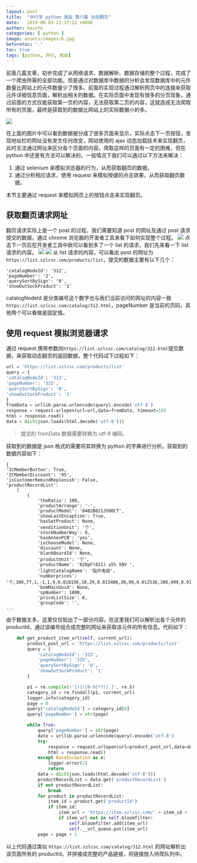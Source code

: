```yaml
---
layout: post
title:  "外行学 python 爬虫 第六篇 动态翻页"
date:   2019-06-03 21:37:22 +0800
author: keinYe
categories: [ python ]
image: assets/images/6.jpg
beforetoc: "."
toc: true
tags: [python, 外行, 爬虫]
---
```

前面几篇文章，初步完成了从网络请求、数据解析、数据存储的整个过程，完成了一个爬虫所需的全部功能。但是通过对数据库中数据的分析会发现数据库中的元件数量比网站上的元件数量少了很多。前面的实现过程通过解析网页中的连接来获取元件详细信息页面，解析出相关的数据。在实际页面中发现有很多的分页现象，通过前面的方式仅能获取第一页的内容，无法获取第二页的内容，这就造成无法爬取所有的页面，最终是获取到的数据比网站上的实际数据小的多。

![](https://lg-8wz4hass-1252833766.cos.ap-shanghai.myqcloud.com/pic/屏幕快照2019-06-05下9.55.32.png)

在上面的图片中可以看到数据被分成了很多页面来显示，实际点击下一页按钮，发现地址栏的网址没有发生任何改变，网站使用的 ajax 动态加载技术来实现翻页，此时无法通过网址来区分各个页面的内容。爬取这样的页面有一定的困难，但在 python 中还是有方法可以解决的，一般情况下我们可以通过以下方法来解决：
1. 通过 selenium 来模拟浏览器的行为，从而获取翻页的数据。
2. 通过分析相应请求，使用 request 来模拟按键的点击效果，从而获取翻页数据。

本节主要通过 request 来模拟网页上的按钮点击来实现翻页。
## 获取翻页请求网址
翻页请求实际上是一个 post 的过程，我们需要知道 post 的网址及通过 post 请求提交的数据，通过 chrome 浏览器的开发者工具来看下如何实现整个过程。
![](https://lg-8wz4hass-1252833766.cos.ap-shanghai.myqcloud.com/pic/屏幕快照2019-06-05下10.08.29.png)
点击下一页后在开发者工具中欧可以看到多了一个 list 的请求，我们先来看一下 list 请求的内容。
![](https://lg-8wz4hass-1252833766.cos.ap-shanghai.myqcloud.com/pic/屏幕快照2019-06-05下10.09.10.png)
![](https://lg-8wz4hass-1252833766.cos.ap-shanghai.myqcloud.com/pic/屏幕快照2019-06-05下10.09.26.png)
从 list 请求的内容，可以看出 post 的网址为 ```https://list.szlcsc.com/products/list```，提交的数据主要有以下几个：
```
'catalogNodeId': '312',
'pageNumber': '2',
'querySortBySign': '0',
'showOutSockProduct': '1'
```
catalogNodeId 是分类编号这个数字也与我们当前访问的网址的内容一致```https://list.szlcsc.com/catalog/312.html```，pageNumber 是当前的页码，其他两个可以看做是固定值。

## 使用 request 模拟浏览器请求
通过 request 携带参数向```https://list.szlcsc.com/catalog/312.html```提交数据，来获取动态翻页的返回数据，整个代码试下过程如下：
```python
url = 'https://list.szlcsc.com/products/list'
query = {
'catalogNodeId': '313',
'pageNumber': '325',
'querySortBySign': '0',
'showOutSockProduct': '1'
}
fromData = urllib.parse.urlencode(query).encode('utf-8')
response = request.urlopen(url=url,data=fromData, timeout=10)
html = response.read()
data = dict(json.loads(html.decode('utf-8')))
```
> 提交的 fromData 数据需要转换为 utf-8 编码。

获取到的数据是 json 格式的需要将其转换为 python 的字典进行分析。获取到的数据内容如下：
```
{
'ICMemberButton': True,
'ICMemberDiscount': '95',
'isCustomerRemindReplenish': False,
'productRecordList':
	[
		{
			'theRatio': 100,
			'productArrange': '-',
			'productModel': '0402B821J500CT',
			'showLastEncaption': True,
			'hasSetProduct': None,
			'venditionUnit': '个',
			'stockNumberWay': 0,
			'hasAnnexPCB': 'yes',
			'isChooseModel': None,
			'discount': None,
			'blankBoardId': None,
			'productUnit': '个',
			'productName': '820pF(821) ±5% 50V ',
			'lightCatalogName': '贴片电容',
			'numberprices': '个,100,77,1,-1,1,9,0.018156,10,29,0.013408,30,99,0.012536,100,499,0.011664,500,999,0.011276,1000,-1,0.011085',
			'bomMainUuid': None,
			'spNumber': 1000,
			'priceListSize': 6,
			'groupCode': '',
...
```
由于数据太多，这里仅仅贴出了一部分内容。在这里我们可以解析出各个元件的 productId，通过该编号组合成完整的网址来获取该元件的所有信息。代码如下：
```python
    def get_product_item_url(self, current_url):
        product_post_url = 'https://list.szlcsc.com/products/list'
        query = {
            'catalogNodeId': '313',
            'pageNumber': '325',
            'querySortBySign': '0',
            'showOutSockProduct': '1'
        }

        p1 = re.compile(r'[/]([0-9]*?)[.]', re.S)
        category_id = re.findall(p1, current_url)
        logger.info(category_id)
        page = 0
        query['catalogNodeId'] = category_id[0]
        query['pageNumber'] = str(page)

        while True:
            query['pageNumber'] = str(page)
            date = urllib.parse.urlencode(query).encode('utf-8')
            try:
                response = request.urlopen(url=product_post_url,data=date, timeout=10)
                html = response.read()
            except BaseException as e:
                logger.error(2)
                return
            data = dict(json.loads(html.decode('utf-8')))
            productRecordList = data.get('productRecordList')
            if not productRecordList:
                break
            for product in productRecordList:
                item_id = product.get('productId')
                if item_id:
                    item_url = 'https://item.szlcsc.com/' + item_id + '.html'
                    if item_url not in self.bloomfilter:
                        self.bloomfilter.add(item_url)
                        self.__url_queue.put(item_url)
            page = page + 1
```
以上代码通过类似 ```https://list.szlcsc.com/catalog/312.html``` 的网址解析出该页面所有的 productId，并拼接成完整的产品链接，将链接放入待爬队列中。
